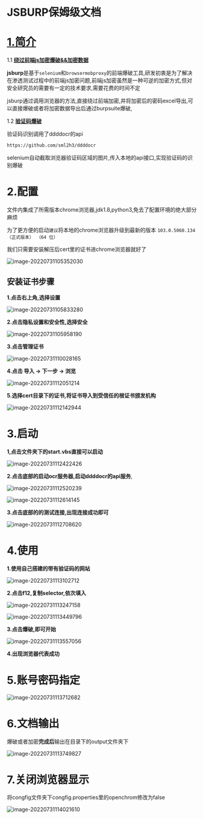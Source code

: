 # JSBURP保姆级文档



# <u>1.简介</u>



1.1 <u>**绕过前端js加密爆破&&加密数据**</u>

**jsburp**是基于`selenium`和`browsermobproxy`的前端爆破工具,研发初衷是为了解决在渗透测试过程中的前端js加密问题,前端js加密虽然是一种可逆的加密方式,但对安全研究员的需要有一定的技术要求,需要花费的时间不定

jsburp通过调用浏览器的方法,直接绕过前端加密,并将加密后的密码excel导出,可以直接爆破或者将加密数据导出后通过burpsuite爆破,

1.2 <u>**验证码爆破**</u>

验证码识别调用了ddddocr的api

```html
https://github.com/sml2h3/ddddocr
```

selenium自动截取浏览器验证码区域的图片,传入本地的api接口,实现验证码的识别爆破



# 2.配置

文件内集成了所需版本chrome浏览器,jdk1.8,python3,免去了配置环境的绝大部分麻烦

为了更方便的启动`建议`将本地的chrome浏览器升级到最新的版本 `103.0.5060.134（正式版本） （64 位）`

我们只需要安装解压后cert里的证书进chrome浏览器就好了

![image-20220731105352030](https://s2.loli.net/2022/07/31/YQpDgtn9a45zVs2.png)

## 安装证书步骤

**1.点击右上角,选择设置**

![image-20220731105833280](https://s2.loli.net/2022/07/31/Z8yrzSRJiu7nxV9.png)

**2.点击隐私设置和安全性,选择安全**

![image-20220731105958190](https://s2.loli.net/2022/07/31/PeO6VBksMovy2CG.png)

**3.点击管理证书**

![image-20220731110028165](https://s2.loli.net/2022/07/31/kFMIdmLSlYcQVeq.png)

**4.点击 导入 -> 下一步 -> 浏览**

![image-20220731112051214](https://s2.loli.net/2022/07/31/xoXbH5NwIUBctfC.png)

**5.选择cert目录下的证书,将证书导入到受信任的根证书颁发机构**

![image-20220731112142944](https://s2.loli.net/2022/07/31/KcBqHLiYv4hNzEe.png)

# 3.启动

**1,点击文件夹下的start.vbs直接可以启动**

![image-20220731112422426](https://s2.loli.net/2022/07/31/ZaOpJsSAtG67uD1.png)

**2.点击底部的启动ocr服务器,启动ddddocr的api服务**,

![image-20220731112520239](https://s2.loli.net/2022/07/31/2aUcdZwH5nVkQMq.png)

![image-20220731112614145](https://s2.loli.net/2022/07/31/bVLKulZz9DstHIy.png)

**3.点击底部的的测试连接,出现连接成功即可**

![image-20220731112708620](https://s2.loli.net/2022/07/31/3xQmSz5tfUe8hrl.png)

# 4.使用

**1.使用自己搭建的带有验证码的网站**

![image-20220731113102712](https://s2.loli.net/2022/07/31/RGL2hSzW7KcjZOo.png)

**2.点击f12,复制selector,依次填入**

![image-20220731113247158](https://s2.loli.net/2022/07/31/gUfxMJpX93Lev6T.png)

![image-20220731113449796](https://s2.loli.net/2022/07/31/LxXhPWTBz3il49Q.png)

**3.点击爆破,即可开始**

![image-20220731113557056](https://s2.loli.net/2022/07/31/GUfDg1Al7c2xeWz.png)

**4.出现浏览器代表成功**

# 5.账号密码指定

![image-20220731113712682](https://s2.loli.net/2022/07/31/jWeMPu36Jk4wVoz.png)

# 6.文档输出

爆破或者加密**完成后**输出在目录下的output文件夹下

![image-20220731113749827](https://s2.loli.net/2022/07/31/GwZIlgdP6c2qCab.png)

# 7.关闭浏览器显示

将congfig文件夹下congfig.properties里的openchrom修改为false

![image-20220731114021610](https://s2.loli.net/2022/07/31/1kqnt39ArD6Ih2f.png)
